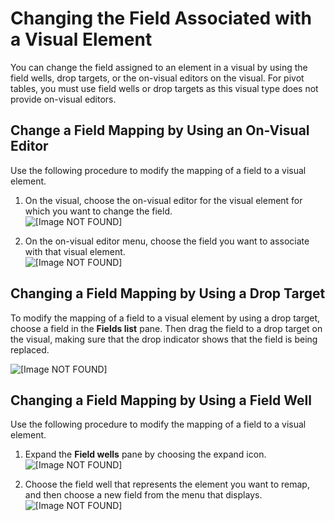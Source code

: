 # Changing the Field Associated with a Visual Element<a name="changing-a-field-association"></a>

You can change the field assigned to an element in a visual by using the field wells, drop targets, or the on\-visual editors on the visual\. For pivot tables, you must use field wells or drop targets as this visual type does not provide on\-visual editors\.

## Change a Field Mapping by Using an On\-Visual Editor<a name="change-field-mappings-element-controls"></a>

Use the following procedure to modify the mapping of a field to a visual element\.

1. On the visual, choose the on\-visual editor for the visual element for which you want to change the field\.  
![\[Image NOT FOUND\]](http://docs.aws.amazon.com/quicksight/latest/user/images/choose-element.png)

1. On the on\-visual editor menu, choose the field you want to associate with that visual element\.  
![\[Image NOT FOUND\]](http://docs.aws.amazon.com/quicksight/latest/user/images/choose-field.png)

## Changing a Field Mapping by Using a Drop Target<a name="change-field-mappings-drop-target"></a>

To modify the mapping of a field to a visual element by using a drop target, choose a field in the **Fields list** pane\. Then drag the field to a drop target on the visual, making sure that the drop indicator shows that the field is being replaced\.

![\[Image NOT FOUND\]](http://docs.aws.amazon.com/quicksight/latest/user/images/drop-target-replace.png)

## Changing a Field Mapping by Using a Field Well<a name="change-field-mappings-field-wells"></a>

Use the following procedure to modify the mapping of a field to a visual element\.

1. Expand the **Field wells** pane by choosing the expand icon\.  
![\[Image NOT FOUND\]](http://docs.aws.amazon.com/quicksight/latest/user/images/expand-field-wells.png)

1. Choose the field well that represents the element you want to remap, and then choose a new field from the menu that displays\.  
![\[Image NOT FOUND\]](http://docs.aws.amazon.com/quicksight/latest/user/images/select-field-well.png)